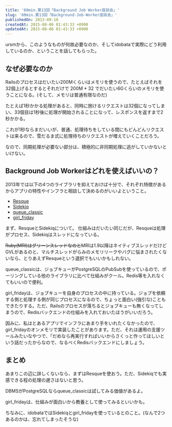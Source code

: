 ```yaml
---
title: '60min.第13回「Background Job Worker座談会」'
slug: '60min.第13回「Background-Job-Worker座談会」'
publishedOn: 2013-09-10
createdAt: 2015-08-06 01:43:33 +0900
updatedAt: 2015-08-06 01:43:33 +0900
---
```

ursmから、このようなものが何故必要なのか、そしてidobataで実際にどう利用しているのか、ということを話してもらった。

## なぜ必要なのか

Railsのプロセスはだいたい200Mくらいはメモリを使うので、たとえばそれを32個上げるとするとそれだけで 200M * 32 でだいたい6Gくらいのメモリを使うことになる。(そして、メモリは普通有限なのだ)

たとえば1秒かかる処理があると、同時に捌けるリクエストは32個になってしまい、33個目は1秒後に処理が開始されることになって、レスポンスを返すまで2秒かかる。

これが1秒ならまだいいが、普通、処理待ちをしている間にもどんどんリクエストは来るので、雪だるま式に処理待ちのリクエストが増えていくことだろう。

なので、同期処理が必要ない部分は、積極的に非同期処理に逃がしていかないといけない。

## Background Job Workerはどれを使えばいいの？

2013年では以下の4つのライブラリを抑えておけば十分で、それぞれ特徴があるからアプリの特性やインフラと相談して決めるのがいいよということ。

- [Resque](https://github.com/resque/resque)
- [Sidekiq](https://github.com/mperham/sidekiq)
- [queue\_classic](https://github.com/ryandotsmith/queue_classic)
- [girl\_friday](https://github.com/mperham/girl_friday)

まず、ResqueとSidekiqについて。
仕組みはだいたい同じだが、Resqueは処理がプロセス、Sidekiqはスレッドになっている。

<del>Ruby(MRI)はグリーンスレッドなのと</del>MRIは1.9以降はネイティブスレッドだけどGVLがあるのと、マルチスレッドがらみのメモリリークやバグに悩まされたくないなら、とりあえずResqueという選択でもいいかもしれない。

queue\_classicは、ジョブキューがPostgreSQLのPubSubを使っているので、ポーリングしている他のライブラリに比べて仕組みがクール。Redis等を入れなくてもいいので便利。

girl\_fridayは、ジョブキューを自身のプロセスの中に持っている。ジョブを依頼する側と処理する側が同じプロセスになるので、ちょっと面白い(強引な)こともできたりする。ただ、Railsのプロセスが落ちるとジョブキューも無くなってしまうので、Redisバックエンドの仕組みを入れておいたほうがいいだろう。

因みに、私はとあるアプリでインフラにあまり手をいれたくなかったので、girl\_fridayのオンメモリで実装したことがあります。ただ、それは運用の支援ツールみたいなやつで、「だめなら再実行すればいいからさくっと作ってほしいという話だったからなので、なるべくRedisバックエンドにしましょう。

## まとめ

あまりこの辺に詳しくないなら、まずはResqueを使おう。ただ、Sidekiqでも実感できる程の処理の遅さはないと思う。

DBMSがPostgreSQLならqueue\_classicは試してみる価値があるよ。

girl\_fridayは、仕組みが面白いから教養として使ってみるといいかも。

ちなみに、idobataではSidekiqとgirl\_fridayを使っているとのこと。(なんで2つあるのかは、忘れてしまったそうな)
